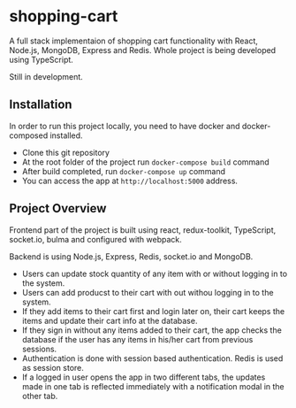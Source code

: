 # shopping-cart

A full stack implementaion of shopping cart functionality with React, Node.js, MongoDB, Express and Redis. Whole project is being developed using TypeScript.

Still in development.

## Installation

In order to run this project locally, you need to have docker and docker-composed installed.

- Clone this git repository
- At the root folder of the project run `docker-compose build` command
- After build completed, run `docker-compose up` command
- You can access the app at `http://localhost:5000` address.

## Project Overview

Frontend part of the project is built using react, redux-toolkit, TypeScript, socket.io, bulma and configured with webpack.

Backend is using Node.js, Express, Redis, socket.io and MongoDB.

- Users can update stock quantity of any item with or without logging in to the system.
- Users can add producst to their cart with out withou logging in to the system.
- If they add items to their cart first and login later on, their cart keeps the items and update their cart info at the database.
- If they sign in without any items added to their cart, the app checks the database if the user has any items in his/her cart from previous sessions.
- Authentication is done with session based authentication. Redis is used as session store.
- If a logged in user opens the app in two different tabs, the updates made in one tab is reflected immediately with a notification modal in the other tab.
